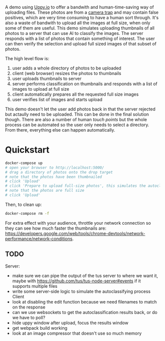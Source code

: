 A demo using [Uppy.io](https://uppy.io) to offer a bandwith and human-time-saving way of uploading files. These photos are from a [camera trap](https://en.wikipedia.org/wiki/Camera_trap) and may contain false positives, which are very time consuming to have a human sort through. It's also a waste of bandwith to upload all the images at full size, when only some of them are useful. This demo simulates uploading thumbnails of all photos to a server that can use AI to classify the images. The server responds with a list of photos that contain something of interest. The user can then verify the selection and upload full sized images of that subset of photos.

The high level flow is:

 1. user adds a whole directory of photos to be uploaded
 1. client (web browser) resizes the photos to thumbnails
 1. user uploads thumbnails to server
 1. server performs classification on thumbnails and responds with a list of images to upload at full size
 1. client automatically prepares all the requested full size images
 1. user verifies list of images and starts upload

This demo doesn't let the user add photos back in that the server rejected but actaully need to be uploaded. This can be done in the final solution though. There are also a number of human *touch points* but the whole process can be automated so the user only needs to select a directory. From there, everything else can happen automatically.

# Quickstart
```bash
docker-compose up
# open your browser to http://localhost:5000/
# drag a directory of photos onto the drop target
# note that the photos have been thumbnailed
# click 'Upload'
# click 'Prepare to upload full-size photos', this simulates the autoclassify process (poorly)
# note that the photos are full size
# click 'Upload'
```
Then, to clean up:
```bash
docker-compose rm -f
```

For extra effect with your audience, throttle your network connection so they can see how much faster the thumbnails are: https://developers.google.com/web/tools/chrome-devtools/network-performance/network-conditions.

## TODO
Server:
 - make sure we can pipe the output of the tus server to where we want it, maybe with https://github.com/tus/tus-node-server#events if it supports multiple files
 - write some server-side logic to simulate the autoclassifying process
Client
 - look at disabling the edit function because we need filenames to match on the response
 - can we use websockets to get the autoclassification results back, or do we have to poll?
 - hide uppy window after upload, focus the results window
 - get webpack build working
 - look at an image compressor that doesn't use so much memory
